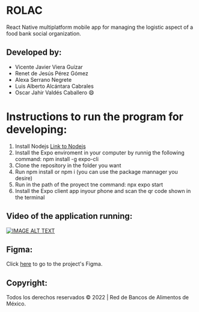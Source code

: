 # ROLAC
React Native multiplatform mobile app for managing the logistic aspect of a food bank social organization.

## Developed  by:
* Vicente Javier Viera Guízar
* Renet de Jesús Pérez Gómez
* Alexa Serrano Negrete
* Luis Alberto Alcántara Cabrales
* Oscar Jahir Valdés Caballero 😄

# Instructions to run the program for developing:
1. Install Nodejs [Link to Nodejs](https://nodejs.org/es/)
2. Install the Expo enviroment in your computer by runnig the following command: npm install -g expo-cli
3. Clone the repository in the folder you want
4. Run npm install or npm i (you can use the package mannager you desire)
5. Run in the path of the proyect tne command: npx expo start
6. Install the Expo client app inyour phone and scan the qr code shown in the terminal

## Video of the application running:

[![IMAGE ALT TEXT](https://github.com/luisalcab/ROLAC/assets/79459748/edc9f600-7da7-4958-9219-2c0b95ca9c0c)](http://www.youtube.com/watch?v=Gq-PVjziytk "ROLAC")

## Figma:

Click [here](https://www.figma.com/file/OEWBadLRA2yYAZs4OJlBrF/BAMX?type=design&node-id=0-1&t=PK6BS7330hvFAKaz-0) to go to the project's Figma.

## Copyright:

Todos los derechos reservados © 2022 | Red de Bancos de Alimentos de México.
